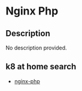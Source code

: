 # Nginx Php

## Description

No description provided.

## k8 at home search

- [nginx-php](https://nanne.dev/k8s-at-home-search/#/nginx-php)
